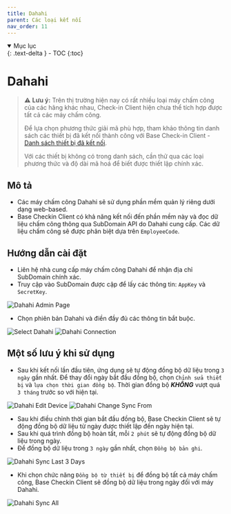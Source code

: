 ```yaml
---
title: Dahahi
parent: Các loại kết nối
nav_order: 11
---
```


<details open markdown="block">
  <summary>
    Mục lục
  </summary>
  {: .text-delta }
- TOC
{:toc}
</details>

# Dahahi

> ⚠️ **Lưu ý:** Trên thị trường hiện nay có rất nhiều loại máy chấm công của các hãng khác nhau, Check-in Client hiện chưa thể tích hợp được tất cả các máy chấm công.  
> 
> Để lựa chọn phương thức giải mã phù hợp, tham khảo thông tin danh sách các thiết bị đã kết nối thành công với Base Check-in Client - [Danh sách thiết bị đã kết nối](../TESTED_DEVICES).
> 
> Với các thiết bị không có trong danh sách, cần thử qua các loại phương thức và độ dài mã hoá để biết được thiết lập chính xác.

## Mô tả

- Các máy chấm công Dahahi sẽ sử dụng phần mềm quản lý riêng dưới dạng web-based.
- Base Checkin Client có khả năng kết nối đến phần mềm này và đọc dữ liệu chấm công thông qua SubDomain API do Dahahi cung cấp. Các dữ liệu chấm công sẽ được phân biệt dựa trên `EmployeeCode`.

## Hướng dẫn cài đặt

- Liên hệ nhà cung cấp máy chấm công Dahahi để nhận địa chỉ SubDomain chính xác.
- Truy cập vào SubDomain được cập để lấy các thông tin: `AppKey` và `SecretKey`.

<img src="{{site.baseurl}}/assets/images/dahahi_admin_page.png" alt="Dahahi Admin Page">

- Chọn phiên bản Dahahi và điền đầy đủ các thông tin bắt buộc.

<img src="{{site.baseurl}}/assets/images/select_dahahi.png" alt="Select Dahahi">

<img src="{{site.baseurl}}/assets/images/dahahi.png" alt="Dahahi Connection">

## Một số lưu ý khi sử dụng

- Sau khi kết nối lần đầu tiên, ứng dụng sẽ tự động đồng bộ dữ liệu trong `3 ngày` gần nhất. Để thay đổi ngày bắt đầu đồng bộ, chọn `Chỉnh sửa thiết bị` và `lựa chọn thời gian đồng bộ`. Thời gian đồng bộ ***KHÔNG*** vượt quá `3 tháng` trước so với hiện tại.

<img src="{{site.baseurl}}/assets/images/dahahi_select_edit_device.png" alt="Dahahi Edit Device">

<img src="{{site.baseurl}}/assets/images/dahahi_change_sync_from.png" alt="Dahahi Change Sync From">

- Sau khi điều chỉnh thời gian bắt đầu đồng bộ, Base Checkin Client sẽ tự động đồng bộ dữ liệu từ ngày được thiết lập đến ngày hiện tại.
- Sau khi quá trình đồng bộ hoàn tất, mỗi `2 phút` sẽ tự động đồng bộ dữ liệu trong ngày.
- Để đồng bộ dữ liệu trong `3 ngày` gần nhất, chọn `Đồng bộ bản ghi`.

<img src="{{site.baseurl}}/assets/images/dahahi_sync_data_last_3_days.png" alt="Dahahi Sync Last 3 Days">

- Khi chọn chức năng `Đồng bộ từ thiết bị` để đồng bộ tất cả máy chấm công, Base Checkin Client sẽ đồng bộ dữ liệu trong ngày đối với máy Dahahi.

<img src="{{site.baseurl}}/assets/images/dahahi_sync_all.png" alt="Dahahi Sync All">
